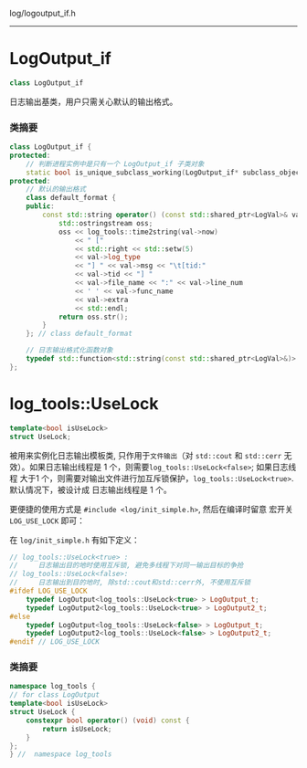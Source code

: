 log/logoutput_if.h

----


# LogOutput_if

```cpp
class LogOutput_if
```

日志输出基类，用户只需关心默认的输出格式。

### 类摘要

```cpp
class LogOutput_if {
protected:
	// 判断进程实例中是只有一个 LogOutput_if 子类对象
	static bool is_unique_subclass_working(LogOutput_if* subclass_object);
protected:
	// 默认的输出格式
	class default_format {
	public:
		const std::string operator() (const std::shared_ptr<LogVal>& val) {
			std::ostringstream oss;
			oss << log_tools::time2string(val->now)
				<< " [" 
				<< std::right << std::setw(5)
				<< val->log_type
				<< "] " << val->msg << "\t[tid:" 
				<< val->tid << "] "
				<< val->file_name << ":" << val->line_num 
				<< ' ' << val->func_name 
				<< val->extra
				<< std::endl;
			return oss.str();
		}
	}; // class default_format

	// 日志输出格式化函数对象
	typedef std::function<std::string(const std::shared_ptr<LogVal>&)> Format_t;
};
```

# log_tools::UseLock

```cpp
template<bool isUseLock>
struct UseLock;
```
被用来实例化日志输出模板类, 只作用于`文件输出`（对 `std::cout` 和 `std::cerr` 无效）。如果日志输出线程是 1 个，则需要`log_tools::UseLock<false>`; 如果日志线程 大于1 个，则需要对输出文件进行加互斥锁保护，`log_tools::UseLock<true>`. 默认情况下，被设计成 日志输出线程是 1 个。

更便捷的使用方式是 `#include <log/init_simple.h>`, 然后在编译时留意 宏开关 `LOG_USE_LOCK` 即可：

在 `log/init_simple.h` 有如下定义：
```cpp
// log_tools::UseLock<true> : 
//     日志输出目的地时使用互斥锁, 避免多线程下对同一输出目标的争抢
// log_tools::UseLock<false>: 
//     日志输出到目的地时, 除std::cout和std::cerr外, 不使用互斥锁
#ifdef LOG_USE_LOCK
	typedef LogOutput<log_tools::UseLock<true> > LogOutput_t; 
	typedef LogOutput2<log_tools::UseLock<true> > LogOutput2_t; 
#else
	typedef LogOutput<log_tools::UseLock<false> > LogOutput_t; 
	typedef LogOutput2<log_tools::UseLock<false> > LogOutput2_t; 
#endif // LOG_USE_LOCK
```

### 类摘要
```cpp
namespace log_tools {
// for class LogOutput
template<bool isUseLock>
struct UseLock {
	constexpr bool operator() (void) const {
		return isUseLock;
	}
};
} //  namespace log_tools
```